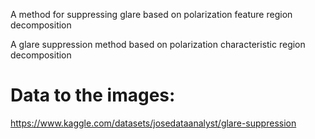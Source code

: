 A method for suppressing glare based on polarization feature region decomposition

A glare suppression method based on polarization characteristic region decomposition

# Data to the images:
https://www.kaggle.com/datasets/josedataanalyst/glare-suppression
